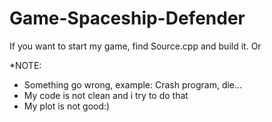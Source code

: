 # Game-Spaceship-Defender
If you want to start my game, find Source.cpp and build it. Or


*NOTE:
- Something go wrong, example: Crash program, die...
- My code is not clean and i try to do that
- My plot is not good:)
